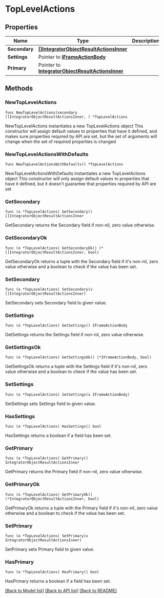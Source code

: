 # TopLevelActions

## Properties

Name | Type | Description | Notes
------------ | ------------- | ------------- | -------------
**Secondary** | [**[]IntegratorObjectResultActionsInner**](IntegratorObjectResultActionsInner.md) |  | 
**Settings** | Pointer to [**IFrameActionBody**](IFrameActionBody.md) |  | [optional] 
**Primary** | Pointer to [**IntegratorObjectResultActionsInner**](IntegratorObjectResultActionsInner.md) |  | [optional] 

## Methods

### NewTopLevelActions

`func NewTopLevelActions(secondary []IntegratorObjectResultActionsInner, ) *TopLevelActions`

NewTopLevelActions instantiates a new TopLevelActions object
This constructor will assign default values to properties that have it defined,
and makes sure properties required by API are set, but the set of arguments
will change when the set of required properties is changed

### NewTopLevelActionsWithDefaults

`func NewTopLevelActionsWithDefaults() *TopLevelActions`

NewTopLevelActionsWithDefaults instantiates a new TopLevelActions object
This constructor will only assign default values to properties that have it defined,
but it doesn't guarantee that properties required by API are set

### GetSecondary

`func (o *TopLevelActions) GetSecondary() []IntegratorObjectResultActionsInner`

GetSecondary returns the Secondary field if non-nil, zero value otherwise.

### GetSecondaryOk

`func (o *TopLevelActions) GetSecondaryOk() (*[]IntegratorObjectResultActionsInner, bool)`

GetSecondaryOk returns a tuple with the Secondary field if it's non-nil, zero value otherwise
and a boolean to check if the value has been set.

### SetSecondary

`func (o *TopLevelActions) SetSecondary(v []IntegratorObjectResultActionsInner)`

SetSecondary sets Secondary field to given value.


### GetSettings

`func (o *TopLevelActions) GetSettings() IFrameActionBody`

GetSettings returns the Settings field if non-nil, zero value otherwise.

### GetSettingsOk

`func (o *TopLevelActions) GetSettingsOk() (*IFrameActionBody, bool)`

GetSettingsOk returns a tuple with the Settings field if it's non-nil, zero value otherwise
and a boolean to check if the value has been set.

### SetSettings

`func (o *TopLevelActions) SetSettings(v IFrameActionBody)`

SetSettings sets Settings field to given value.

### HasSettings

`func (o *TopLevelActions) HasSettings() bool`

HasSettings returns a boolean if a field has been set.

### GetPrimary

`func (o *TopLevelActions) GetPrimary() IntegratorObjectResultActionsInner`

GetPrimary returns the Primary field if non-nil, zero value otherwise.

### GetPrimaryOk

`func (o *TopLevelActions) GetPrimaryOk() (*IntegratorObjectResultActionsInner, bool)`

GetPrimaryOk returns a tuple with the Primary field if it's non-nil, zero value otherwise
and a boolean to check if the value has been set.

### SetPrimary

`func (o *TopLevelActions) SetPrimary(v IntegratorObjectResultActionsInner)`

SetPrimary sets Primary field to given value.

### HasPrimary

`func (o *TopLevelActions) HasPrimary() bool`

HasPrimary returns a boolean if a field has been set.


[[Back to Model list]](../README.md#documentation-for-models) [[Back to API list]](../README.md#documentation-for-api-endpoints) [[Back to README]](../README.md)


